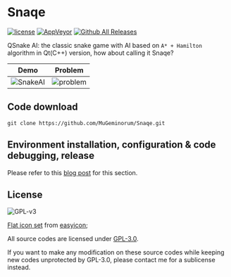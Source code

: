 # Snaqe

[![license](https://img.shields.io/github/license/MuGeminorum/Snaqe.svg)](https://www.gnu.org/licenses/gpl-3.0.en.html)
[![AppVeyor](https://img.shields.io/appveyor/ci/MuGeminorum/Snaqe.svg)](https://ci.appveyor.com/project/MuGeminorum/Snaqe)
[![Github All Releases](https://img.shields.io/github/downloads-pre/MuGeminorum/Snaqe/v2.1/total)](https://github.com/MuGeminorum/Snaqe/releases)

QSnake AI: the classic snake game with AI based on `A* + Hamilton` algorithm in Qt(C++) version, how about calling it Snaqe?

|                              Demo                               |                             Problem                             |
| :-------------------------------------------------------------: | :-------------------------------------------------------------: |
| ![SnakeAI](https://user-images.githubusercontent.com/20459298/233118020-9604b2ed-c958-44c2-b27a-2c35f37948a2.gif) | ![problem](https://user-images.githubusercontent.com/20459298/233118070-bf508223-c7d3-4336-bff3-d21a3e169480.gif) |

## Code download
```
git clone https://github.com/MuGeminorum/Snaqe.git
```

## Environment installation, configuration & code debugging, release
Please refer to this [blog post](https://www.cnblogs.com/MuGeminorum/p/17017063.html) for this section.

## License

![GPL-v3](https://www.gnu.org/graphics/gplv3-127x51.png)

[Flat icon set](./Snaqe/Resources/Snake_48px_1186148_easyicon.net.ico) from [easyicon](https://www.easyicon.cc/);

All source codes are licensed under [GPL-3.0](https://opensource.org/licenses/GPL-3.0).

If you want to make any modification on these source codes while keeping new codes unprotected by GPL-3.0, please contact me for a sublicense instead.
